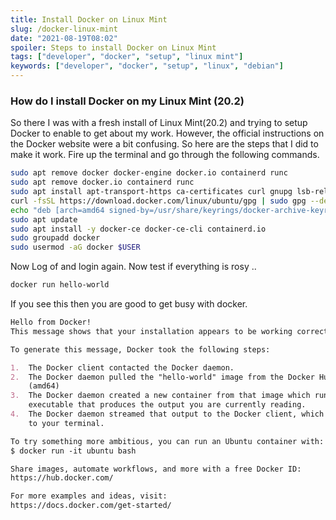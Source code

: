 ```yaml
---
title: Install Docker on Linux Mint
slug: /docker-linux-mint
date: "2021-08-19T08:02"
spoiler: Steps to install Docker on Linux Mint
tags: ["developer", "docker", "setup", "linux mint"]
keywords: ["developer", "docker", "setup", "linux", "debian"]
---
```


### How do I install Docker on my Linux Mint (20.2)

So there I was with a fresh install of Linux Mint(20.2) and trying to setup Docker to enable to get about my work.
However, the official instructions on the Docker website were a bit confusing. So here are the steps that I did to make it work.
Fire up the terminal and go through the following commands.

```bash
sudo apt remove docker docker-engine docker.io containerd runc
sudo apt remove docker.io containerd runc
sudo apt install apt-transport-https ca-certificates curl gnupg lsb-release
curl -fsSL https://download.docker.com/linux/ubuntu/gpg | sudo gpg --dearmor -o /usr/share/keyrings/docker-archive-keyring.gpg
echo "deb [arch=amd64 signed-by=/usr/share/keyrings/docker-archive-keyring.gpg] https://download.docker.com/linux/ubuntu focal stable" | sudo tee /etc/apt/sources.list.d/docker.list > /dev/null
sudo apt update
sudo apt install -y docker-ce docker-ce-cli containerd.io
sudo groupadd docker
sudo usermod -aG docker $USER
```

Now Log of and login again. Now test if everything is rosy ..

```bash
docker run hello-world
```

If you see this then you are good to get busy with docker.

```md
Hello from Docker!
This message shows that your installation appears to be working correctly.

To generate this message, Docker took the following steps:

1.  The Docker client contacted the Docker daemon.
2.  The Docker daemon pulled the "hello-world" image from the Docker Hub.
    (amd64)
3.  The Docker daemon created a new container from that image which runs the
    executable that produces the output you are currently reading.
4.  The Docker daemon streamed that output to the Docker client, which sent it
    to your terminal.

To try something more ambitious, you can run an Ubuntu container with:
$ docker run -it ubuntu bash

Share images, automate workflows, and more with a free Docker ID:
https://hub.docker.com/

For more examples and ideas, visit:
https://docs.docker.com/get-started/
```
